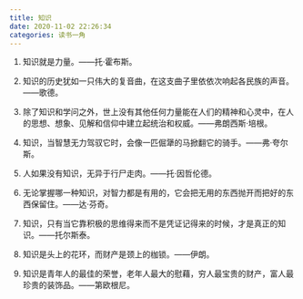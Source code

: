 ```yaml
---
title: 知识
date: 2020-11-02 22:26:34
categories: 读书一角
---
```


1. 知识就是力量。——托·霍布斯。

2. 知识的历史犹如一只伟大的复音曲，在这支曲子里依依次响起各民族的声音。——歌德。

3. 除了知识和学问之外，世上没有其他任何力量能在人们的精神和心灵中，在人的思想、想象、见解和信仰中建立起统治和权威。——弗朗西斯·培根。

4. 知识，当智慧无力驾驭它时，会像一匹倔犟的马掀翻它的骑手。——弗·夸尔斯。

5. 人如果没有知识，无异于行尸走肉。——托·因哲伦德。

6. 无论掌握哪一种知识，对智力都是有用的，它会把无用的东西抛开而把好的东西保留住。——达·芬奇。

7. 知识，只有当它靠积极的思维得来而不是凭证记得来的时候，才是真正的知识。——托尔斯泰。

8. 知识是头上的花环，而财产是颈上的枷锁。——伊朗。

9. 知识是青年人的最佳的荣誉，老年人最大的慰藉，穷人最宝贵的财产，富人最珍贵的装饰品。——第欧根尼。